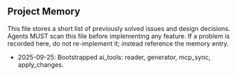 ## Project Memory

This file stores a short list of previously solved issues and design decisions.
Agents MUST scan this file before implementing any feature. If a problem is
recorded here, do not re-implement it; instead reference the memory entry.

- 2025-09-25: Bootstrapped ai_tools: reader, generator, mcp_sync, apply_changes.
